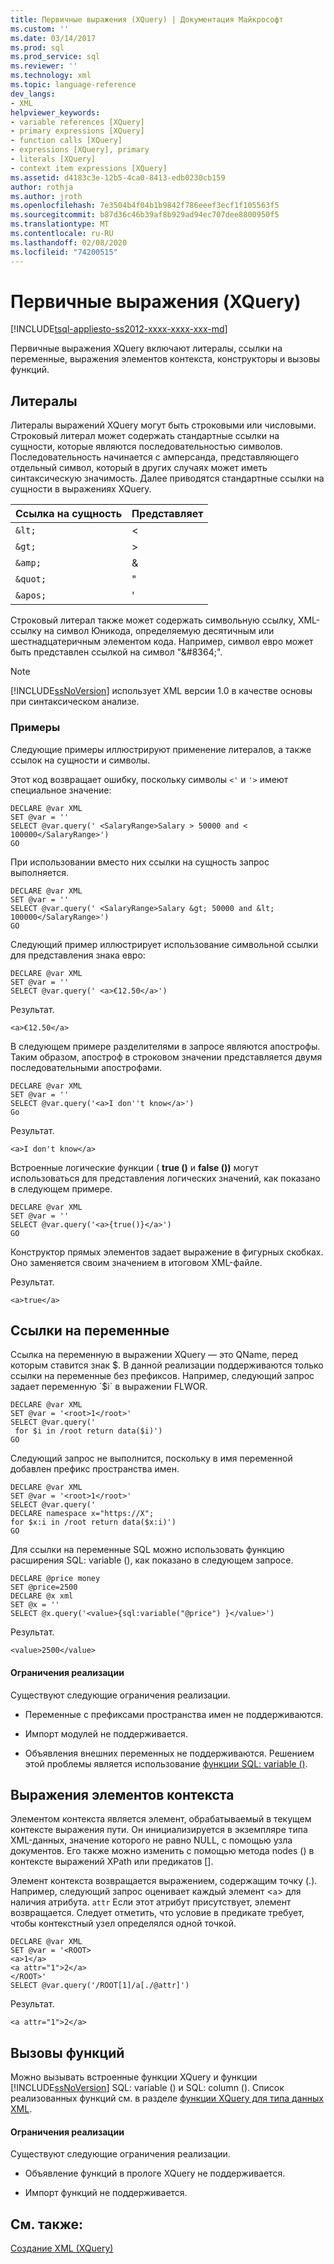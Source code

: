 ```yaml
---
title: Первичные выражения (XQuery) | Документация Майкрософт
ms.custom: ''
ms.date: 03/14/2017
ms.prod: sql
ms.prod_service: sql
ms.reviewer: ''
ms.technology: xml
ms.topic: language-reference
dev_langs:
- XML
helpviewer_keywords:
- variable references [XQuery]
- primary expressions [XQuery]
- function calls [XQuery]
- expressions [XQuery], primary
- literals [XQuery]
- context item expressions [XQuery]
ms.assetid: d4183c3e-12b5-4ca0-8413-edb0230cb159
author: rothja
ms.author: jroth
ms.openlocfilehash: 7e3504b4f04b1b9842f786eeef3ecf1f105563f5
ms.sourcegitcommit: b87d36c46b39af8b929ad94ec707dee8800950f5
ms.translationtype: MT
ms.contentlocale: ru-RU
ms.lasthandoff: 02/08/2020
ms.locfileid: "74200515"
---
```

# <a name="primary-expressions-xquery"></a>Первичные выражения (XQuery)
[!INCLUDE[tsql-appliesto-ss2012-xxxx-xxxx-xxx-md](../includes/tsql-appliesto-ss2012-xxxx-xxxx-xxx-md.md)]

  Первичные выражения XQuery включают литералы, ссылки на переменные, выражения элементов контекста, конструкторы и вызовы функций.  
  
## <a name="literals"></a>Литералы  
 Литералы выражений XQuery могут быть строковыми или числовыми. Строковый литерал может содержать стандартные ссылки на сущности, которые являются последовательностью символов. Последовательность начинается с амперсанда, представляющего отдельный символ, который в других случаях может иметь синтаксическую значимость. Далее приводятся стандартные ссылки на сущности в выражениях XQuery.  
  
|Ссылка на сущность|Представляет|  
|----------------------|----------------|  
|`&lt;`|\<|  
|`&gt;`|>|  
|`&amp;`|&|  
|`&quot;`|"|  
|`&apos;`|'|  
  
 Строковый литерал также может содержать символьную ссылку, XML-ссылку на символ Юникода, определяемую десятичным или шестнадцатеричным элементом кода. Например, символ евро может быть представлен ссылкой на символ "&\#8364;".  
  
> [!NOTE]  
>  
  [!INCLUDE[ssNoVersion](../includes/ssnoversion-md.md)] использует XML версии 1.0 в качестве основы при синтаксическом анализе.  
  
### <a name="examples"></a>Примеры  
 Следующие примеры иллюстрируют применение литералов, а также ссылок на сущности и символы.  
  
 Этот код возвращает ошибку, поскольку символы `<'` и `'>` имеют специальное значение:  
  
```  
DECLARE @var XML  
SET @var = ''  
SELECT @var.query(' <SalaryRange>Salary > 50000 and < 100000</SalaryRange>')  
GO  
```  
  
 При использовании вместо них ссылки на сущность запрос выполняется.  
  
```  
DECLARE @var XML  
SET @var = ''  
SELECT @var.query(' <SalaryRange>Salary &gt; 50000 and &lt; 100000</SalaryRange>')  
GO  
```  
  
 Следующий пример иллюстрирует использование символьной ссылки для представления знака евро:  
  
```  
DECLARE @var XML  
SET @var = ''  
SELECT @var.query(' <a>€12.50</a>')  
```  
  
 Результат.  
  
 `<a>€12.50</a>`  
  
 В следующем примере разделителями в запросе являются апострофы. Таким образом, апостроф в строковом значении представляется двумя последовательными апострофами.  
  
```  
DECLARE @var XML  
SET @var = ''  
SELECT @var.query('<a>I don''t know</a>')  
Go  
```  
  
 Результат.  
  
 `<a>I don't know</a>`  
  
 Встроенные логические функции ( **true ()** и **false ())** могут использоваться для представления логических значений, как показано в следующем примере.  
  
```  
DECLARE @var XML  
SET @var = ''  
SELECT @var.query('<a>{true()}</a>')  
GO  
```  
  
 Конструктор прямых элементов задает выражение в фигурных скобках. Оно заменяется своим значением в итоговом XML-файле.  
  
 Результат.  
  
 `<a>true</a>`  
  
## <a name="variable-references"></a>Ссылки на переменные  
 Ссылка на переменную в выражении XQuery — это QName, перед которым ставится знак $. В данной реализации поддерживаются только ссылки на переменные без префиксов. Например, следующий запрос задает переменную `$i` в выражении FLWOR.  
  
```  
DECLARE @var XML  
SET @var = '<root>1</root>'  
SELECT @var.query('  
 for $i in /root return data($i)')  
GO  
```  
  
 Следующий запрос не выполнится, поскольку в имя переменной добавлен префикс пространства имен.  
  
```  
DECLARE @var XML  
SET @var = '<root>1</root>'  
SELECT @var.query('  
DECLARE namespace x="https://X";  
for $x:i in /root return data($x:i)')  
GO  
```  
  
 Для ссылки на переменные SQL можно использовать функцию расширения SQL: variable (), как показано в следующем запросе.  
  
```  
DECLARE @price money  
SET @price=2500  
DECLARE @x xml  
SET @x = ''  
SELECT @x.query('<value>{sql:variable("@price") }</value>')  
```  
  
 Результат.  
  
 `<value>2500</value>`  
  
#### <a name="implementation-limitations"></a>Ограничения реализации  
 Существуют следующие ограничения реализации.  
  
-   Переменные с префиксами пространства имен не поддерживаются.  
  
-   Импорт модулей не поддерживается.  
  
-   Объявления внешних переменных не поддерживаются. Решением этой проблемы является использование [функции SQL: variable ()](../xquery/xquery-extension-functions-sql-variable.md).  
  
## <a name="context-item-expressions"></a>Выражения элементов контекста  
 Элементом контекста является элемент, обрабатываемый в текущем контексте выражения пути. Он инициализируется в экземпляре типа XML-данных, значение которого не равно NULL, с помощью узла документов. Его также можно изменить с помощью метода nodes () в контексте выражений XPath или предикатов [].  
  
 Элемент контекста возвращается выражением, содержащим точку (.). Например, следующий запрос оценивает каждый элемент <`a`> для наличия атрибута. `attr` Если этот атрибут присутствует, элемент возвращается. Следует отметить, что условие в предикате требует, чтобы контекстный узел определялся одной точкой.  
  
```  
DECLARE @var XML  
SET @var = '<ROOT>  
<a>1</a>  
<a attr="1">2</a>  
</ROOT>'  
SELECT @var.query('/ROOT[1]/a[./@attr]')  
```  
  
 Результат.  
  
 `<a attr="1">2</a>`  
  
## <a name="function-calls"></a>Вызовы функций  
 Можно вызывать встроенные функции XQuery и функции [!INCLUDE[ssNoVersion](../includes/ssnoversion-md.md)] SQL: variable () и SQL: column (). Список реализованных функций см. в разделе [функции XQuery для типа данных XML](../xquery/xquery-functions-against-the-xml-data-type.md).  
  
#### <a name="implementation-limitations"></a>Ограничения реализации  
 Существуют следующие ограничения реализации.  
  
-   Объявление функций в прологе XQuery не поддерживается.  
  
-   Импорт функций не поддерживается.  
  
## <a name="see-also"></a>См. также:  
 [Создание XML &#40;XQuery&#41;](../xquery/xml-construction-xquery.md)
 
